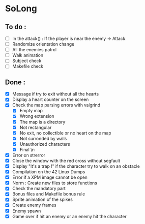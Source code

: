 # SoLong

## To do :
- [ ] In the attack() : If the player is near the enemy -> Attack
- [ ] Randomize orientation change
- [ ] All the enemies patrol
- [ ] Walk animation
- [ ] Subject check
- [ ] Makefile check

## Done :
- [X] Message if try to exit without all the hearts
- [X] Display a heart counter on the screen
- [X] Check the map parsing errors with valgrind
	- [X] Empty map
	- [X] Wrong extension
	- [X] The map is a directory
	- [X] Not rectangular
	- [X] No exit, no collectible or no heart on the map
	- [X] Not surronded by walls
	- [X] Unauthorized characters
	- [X] Final \n
- [X] Error on strerror
- [X] Close the window with the red cross without segfault
- [X] Display "It's a trap !" if the character try to walk on an obstacle
- [X] Compilation on the 42 Linux Dumps
- [X] Error if a XPM image cannot be open
- [X] Norm : Create new files to store functions
- [X] Check the mandatory part
- [X] Bonus files and Makefile bonus rule
- [X] Sprite animation of the spikes
- [X] Create enemy frames
- [X] Enemy spawn
- [X] Game over if hit an enemy or an enemy hit the character
